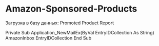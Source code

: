 # Amazon-Sponsored-Products
Загрузка в базу данных: Promoted Product Report


Private Sub Application_NewMailEx(ByVal EntryIDCollection As String)
  AmazonInbox EntryIDCollection
End Sub
